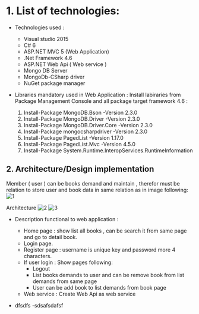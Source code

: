 # 1. List of technologies:
   - Technologies used :
     - Visual studio 2015
     - C# 6
     - ASP.NET MVC 5 (Web Application)
     - .Net Framework 4.6
     - ASP.NET Web Api ( Web service )
     - Mongo DB Server
     - MongoDb-CSharp driver
     - NuGet package manager
       
  
   - Libraries mandatory used in Web Application :
     Install labiraries from Package Management Console and all package target framework 4.6 :
     1. Install-Package MongoDB.Bson -Version 2.3.0
     2. Install-Package MongoDB.Driver -Version 2.3.0
     3. Install-Package MongoDB.Driver.Core -Version 2.3.0
     4. Install-Package mongocsharpdriver -Version 2.3.0
     5. Install-Package PagedList -Version 1.17.0
     6. Install-Package PagedList.Mvc -Version 4.5.0
     7. Install-Package System.Runtime.InteropServices.RuntimeInformation
     
 ## 2. Architecture/Design implementation
    
  Member ( user ) can be books demand and maintain , therefor must be relation to store user and book data in same relation as in image following:
![1](https://user-images.githubusercontent.com/23058510/127831694-226d94b9-e831-43ce-a7d9-f70d50214cae.JPG)

Architecture
![2](https://user-images.githubusercontent.com/23058510/127832549-e6ab8211-9cf3-4dde-9f30-a32d8859b9d9.JPG)
![3](https://user-images.githubusercontent.com/23058510/127832566-f3dde231-f570-4c81-ae88-b64e86b76183.JPG)


   - Description functional to web application :
     - Home page : show list all books , can be search it from same page and go to detail book.
     - Login page.
     - Register page : username is unique key and password more 4 characters.
     - If user login : Show pages following:
       - Logout
       - List books demands to user and can be remove book from list demands from same page
       - User can be add book to list demands from book page
     - Web service : Create Web Api as web service
       

   - dfsdfs
   -sdsafsdafsf
